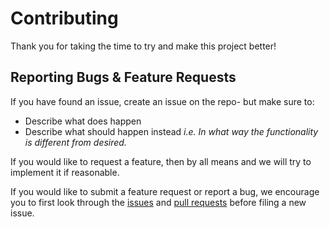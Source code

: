 # Contributing

Thank you for taking the time to try and make this project better!

## Reporting Bugs & Feature Requests

If you have found an issue, create an issue on the repo- but make sure to:
* Describe what does happen
* Describe what should happen instead
*i.e. In what way the functionality is different from desired.*

If you would like to request a feature, then by all means and we will try to implement it if reasonable.

If you would like to submit a feature request or report a bug, we encourage you to first look through the [issues](https://github.com/nating/react-native-custom-qr-codes/issues) and [pull requests](https://github.com/nating/react-native-custom-qr-codes/pulls) before filing a new issue.
